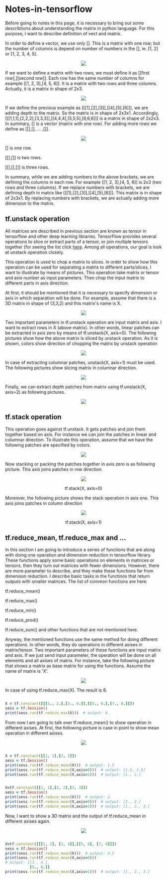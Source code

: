 # Notes-in-tensorflow
Before going to notes in this page, it is necessary to bring out some describtions about understanding the matrix in python language. For this purpose, I want to describe  definition of vect and matrix.

In order to define a vector, we use only []. This is a matrix with one row; but the number of columns is depend on number of numbers in the [], ie. [1, 2] or [1, 2, 3, 4, 5].

<p align="center">
<img src="https://user-images.githubusercontent.com/15813546/37853255-69454360-2f03-11e8-8777-fa67017dd2f6.png">
</p>


If we want to define a matrix with two rows, we must define it as [[first row],][second row]]. Each row has the same number of columns for example [[1, 2, 3],[4, 5, 6]]. It is a matrix with two rows and three columns. Actually, it is a matrix in shape of   2x3.

<p align="center">
<img src="https://user-images.githubusercontent.com/15813546/37853254-672a1d80-2f03-11e8-9abc-3aec0f6f8ba3.png">
</img>

If we define the previous example as [[[1],[2],[3]],[[4],[5].[6]]], we are adding depth to the matrix. So the matrix is in shape of 2x3x1. Accordingly, [[[1,1,1],[2,2,2],[3,3,3]],[[4,4,4],[5,5,5],[6,6,6]]] is  a matrix in shape of 2x2x3.
In summary, [] is a vector (matrix with one row). For adding more rows we define as [[],[], ... ,[]]. 

<p align="center">
<img src="https://user-images.githubusercontent.com/15813546/37853770-c98d6034-2f05-11e8-8ac6-476f7e1a817d.png">
</p>

[] is one row.

[[],[]] is two rows.

[[],[],[]] is three rows.


In summary, while we are adding numbers to the above brackets, we are defining the columns in each row. For example [[1, 2, 3],[4, 5, 6]] is 2x3 (two rows and three columns). If we replace numbers with brackets, we are defining depth in matrix like [[[1],[2],[3]],[[4],[5],[6]]]. This matrix is in shape of 2x3x1. By replacing numbers with brackets, we are actually adding more dimension to the matrix. 

## tf.unstack operation
All matrices are described in previous section are known as tensor in tensorflow and other deep learning libraries. TensorFlow provides several operations to slice or extract parts of a tensor, or join multiple tensors together (for seeing the list click [here](https://www.tensorflow.org/api_guides/python/array_ops#Slicing_and_Joining). Among all operations, our goal is look at unstack operation closely.

This operation is used to chop a matrix to slices. In order to show how this operation can be used for separating a matrix to different parts/slices, I want to illustrate by means of pictures. This operation take matrix or tensor and axis number as input parameters. Then chop the input matrix to different parts in axis direction.

At first, it should be mentioned that it is necessary to specify dimension or axis in which separation will be done. For example, assume that there is a 3D matrix in shape of (3,3,2) and this matrix's name is X.

<p align="center">
  <img src="https://user-images.githubusercontent.com/15813546/37860397-a22ab88e-2f41-11e8-8b0a-357ff9e5bc7c.png">
</p>

Two important parameters in tf.unstack operation are input matrix and axis. I want to extract rows in X (above matrix). In other words, linear patches can be extracted in axis zero by means of tf.unstack(X, axis=0). The following pictures show how the above matrix is sliced by unstack operation. As it is shown, colors show direction of chopping the matrix by unstack operation

<p align="center">
   <img src="https://user-images.githubusercontent.com/15813546/37860474-7c4ed580-2f43-11e8-9740-f44b77c42a67.png">   
</p>

In case of extracting columnar patches, unstack(X, axis=1) must be used. The following pictures show slicing matrix in columnar direction.

<p align="center">
  <img src="https://user-images.githubusercontent.com/15813546/37860516-9c4a4972-2f44-11e8-8960-cd1934297916.png">  
</p>
Finally, we can extract depth patches from matrix using tf.unstack(X, axis=2) as following pictures.

<p align="center">
  <img src="https://user-images.githubusercontent.com/15813546/37860550-04a4bfca-2f45-11e8-8485-bd9219c0d07d.png">
</p>

## tf.stack operation
This operation goes against tf.unstack. It gets patches and join them together based on axis. For instance we can join the patches in linear and columnar direction. To illustrate this operation, assume that we have the following patches are specified by colors.

<p align="center">
   <img src="https://user-images.githubusercontent.com/15813546/37860648-6d3b671c-2f47-11e8-8ca5-35ed8960e230.png">
</p>

Now stacking or packing the patches together in axis zero is as following picture. This axis joins patches in row direction.

<p align="center">
  <img src="https://user-images.githubusercontent.com/15813546/37860656-bc296a7c-2f47-11e8-8cc3-b1951989d251.png">
</p>
<p align="center">
  tf.stack(X, axis=0)
</p>

Moreover, the following picture shows the stack operation in axis one. This axis joins patches in column direction

<p align="center">
  <img src="https://user-images.githubusercontent.com/15813546/37860671-fbd886e4-2f47-11e8-870f-2211bcbfc48a.png">
</p>
<p align="center">
  tf.stack(X, axis=1)
</p>

## tf.reduce_mean, tf.reduce_max and ...
In this section I am going to introduce a series of functions that are along with doing one operation and dimension reduction in tensorflow library. These functions apply some basic operations on elements in matrices or tensors, then they turn out matrices with fewer dimensions. However, there are more parameter to describe, and they make these functions far from dimension reduction. I describe basic tasks in the functinos that return outputs with smaller matrices. The list of common functions are here:

tf.reduce_mean()

tf.reduce_max()

tf.reduce_min()

tf.reduce_prod()

tf.reduce_sum()
and other functions that are not mentioned here.

Anyway, the mentioned functions use the same method for doing different operations. In other words, they do operations in different axises in matrix/tensor. Two important parameters of these functions are input matrix and axis. If we just send input parameter, the operation will be done on all elements and all axises of matrix. For instance, take the following picture that shows a matrix as base matrix for using the functions. Assume the name of matrix is 'X'.

<p align="center">
  <img src="https://user-images.githubusercontent.com/15813546/37861894-3e313c98-2f61-11e8-9bd3-b54604d88e2e.png">
</p>

In case of using tf.reduce_max(X). The result is 8.

```ruby

X = tf.constant([[[1., 2.],[3., 4.]],[[5., 6.],[7., 8.]]])
sess = tf.Session()
print(sess.run(tf.reduce_max(X)))  # output: 8.

```

From now I am going to talk over tf.reduce_mean() to show operation in different axises. At first, the following picture is case in point to show mean operation in different axises.

<p align="center">
  <img src="https://user-images.githubusercontent.com/15813546/37861949-b6d415ac-2f62-11e8-9f75-b8f688fc01ba.png">
</p>

```ruby

X = tf.constant([[1, 1],[2, 2]])
sess = tf.Session()
print(sess.run(tf.reduce_mean(X)))  # output: 1.5
print(sess.run(tf.reduce_mean(X,axis=0)))  # output: [1.5, 1.5]
print(sess.run(tf.reduce_mean(X,axis=1)))  # output: [1., 2.]

```

```ruby

X=tf.constant([[1, 1],[2, 2],[3, 3]])
sess = tf.Session()
print(sess.run(tf.reduce_mean(X)))  # output: 2.
print(sess.run(tf.reduce_mean(X,axis=0)))  # output: [2., 2.]
print(sess.run(tf.reduce_mean(X,axis=1)))  # output: [1., 2., 3.]

```

Now, I want to show a 3D matrix and the output of tf.reduce_mean in different axises again. 


<p align="center">
  <img src="https://user-images.githubusercontent.com/15813546/37861894-3e313c98-2f61-11e8-9bd3-b54604d88e2e.png">
</p>

```ruby

X=tf.constant([[[1, 2], [3, 4]],[[5, 6], [7, 8]]])
sess = tf.Session()
print(sess.run(tf.reduce_mean(X)))  # output: 4.5
print(sess.run(tf.reduce_mean(X,axis=0)))  
# output: [[3., 4.],
           [5., 6.]]
print(sess.run(tf.reduce_mean(X,axis=1)))  # output: [1., 2., 3.]

```

